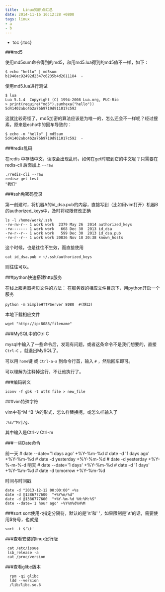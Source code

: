 ```yaml
---
title:  Linux知识点汇总
date: 2014-11-16 16:12:28 +0800
tags: linux 
- a
- b
---
```


* toc 
{:toc}


###md5

使用md5sum命令得到的md5，和用md5.lua得到的md5值不一样，如下：

    $ echo "hello" | md5sum
    b1946ac92492d2347c6235b4d2611184  -
    
使用md5.lua进行测试

    $ lua
    Lua 5.1.4  Copyright (C) 1994-2008 Lua.org, PUC-Rio
    > print(require("md5").sumhexa("hello"))
    5d41402abc4b2a76b9719d911017c592    

这就比较奇怪了，md5加密的算法应该是为唯一的，怎么还会不一样呢？经过搜素，原来是echo中的回车导致的：

    $ echo -n "hello" | md5sum
    5d41402abc4b2a76b9719d911017c592  -

###redis乱码

在redis 中存储中文，读取会出现乱码，如何在get时取到它的中文呢？只需要在redis-cli 后面加上 `--raw`

    ./redis-cli --raw
    redis> get test
    "我们"
    
###ssh免密码登录

第一创建时，将机器A的id_dsa.pub的内容，直接写到（比如用vim打开）机器B的authorized_keys中，及时将权限修改正确

    ls -l /home/work/.ssh
    -rw-rw-r-- 1 work work  2379 May 26  2014 authorized_keys
    -rw------- 1 work work   668 Dec 30  2013 id_dsa
    -rw-r--r-- 1 work work   599 Dec 30  2013 id_dsa.pub
    -rw-r--r-- 1 work work 20836 Nov 18 20:38 known_hosts

这个时候，也是往往不生效，而直接使用

    cat id_dsa.pub > ~/.ssh/authorized_keys

则往往可以。


###python快速搭建http服务

在线上服务器拷贝文件的方法：
在服务器的相应文件目录下，用python开启一个服务

    python -m SimpleHTTPServer 8080  #(端口)
    
本地下载相应文件

    wget "http://ip:8088/filename"
    
###MySQL中的Ctrl C

mysql中输入了一些命令后，发现有问题，或者这条命令不是我们想要的，直接 `Ctrl-C` ，就退出MySQL了。

可以用 `home`键 或 `Ctrl-a-a` 到命令行首，输入 `#` ，然后回车即可。

可以理解为注释掉这行，不让他执行了。


###编码转义

    iconv -f gbk -t utf8 file > new_file
    
###vim特殊字符

vim中有^M ^B ^A的形式，怎么样替换呢，或怎么样输入了

    :%s/^M/|/g，

其中输入是Ctrl-v Ctrl-m

###一些Date命令

前一天
    # date --date='1 days ago' +%Y-%m-%d
    # date -d '1 days ago' +%Y-%m-%d
    # date -d yesterday +%Y-%m-%d
    # date -d yesterday +%Y-%-m-%-d
明天
    # date --date='1 days' +%Y-%m-%d
    # date -d '1 days' +%Y-%m-%d
    # date -d tomorrow +%Y-%m-%d
    
时间与时间戳
    
    date -d "2013-12-12 00:00:00" +%s
    date -d @1386777600  "+%Y%m/%d"
    date -d @1386777600  "+%Y-%m-%d %H:%M:%S"   
    date --date='1 hour ago' +%Y%m%d%H%M

###sort
sort使用-t指定分隔符，默认的是'\t'和' '，如果限制是'\t'的话，需要使用$符号，也就是
 
    sort -t $'\t'    

###查看安装的linux发行版

     cat /etc/issue
     lsb_release -a
     cat /proc/version

###查看glibc版本

      rpm -qi glibc
      ldd --version   
      /lib/libc.so.6 
